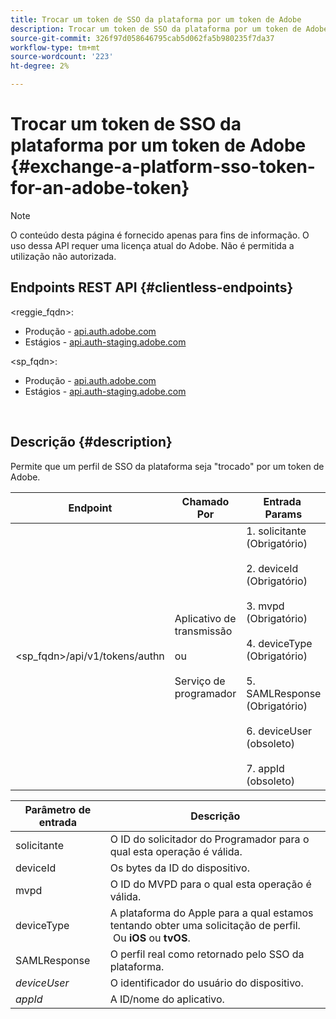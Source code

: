 ```yaml
---
title: Trocar um token de SSO da plataforma por um token de Adobe
description: Trocar um token de SSO da plataforma por um token de Adobe
source-git-commit: 326f97d058646795cab5d062fa5b980235f7da37
workflow-type: tm+mt
source-wordcount: '223'
ht-degree: 2%

---
```



# Trocar um token de SSO da plataforma por um token de Adobe {#exchange-a-platform-sso-token-for-an-adobe-token}

>[!NOTE]
>
>O conteúdo desta página é fornecido apenas para fins de informação. O uso dessa API requer uma licença atual do Adobe. Não é permitida a utilização não autorizada.

## Endpoints REST API {#clientless-endpoints}

&lt;reggie_fqdn>:

* Produção - [api.auth.adobe.com](http://api.auth.adobe.com/)
* Estágios - [api.auth-staging.adobe.com](http://api.auth-staging.adobe.com/)

&lt;sp_fqdn>:

* Produção - [api.auth.adobe.com](http://api.auth.adobe.com/)
* Estágios - [api.auth-staging.adobe.com](http://api.auth-staging.adobe.com/)

</br>

## Descrição {#description}

Permite que um perfil de SSO da plataforma seja &quot;trocado&quot; por um token de Adobe.

| Endpoint | Chamado  </br>Por | Entrada   </br>Params | HTTP  </br>Método | Resposta | HTTP  </br>Resposta |
| --- | --- | --- | --- | --- | --- |
| &lt;sp_fqdn>/api/v1/tokens/authn | Aplicativo de transmissão</br></br>ou</br></br>Serviço de programador | 1. solicitante (Obrigatório)</br>    </br>2.  deviceId (Obrigatório)</br>    </br>3.  mvpd (Obrigatório)</br>    </br>4.  deviceType (Obrigatório)</br>    </br>5.  SAMLResponse (Obrigatório)</br>    </br>6.  deviceUser (obsoleto)</br>    </br>7.  appId (obsoleto) | POST | A resposta bem-sucedida será 204 Sem conteúdo, indicando que o token foi criado com êxito e está pronto para uso para os fluxos de autenticação. | 204 - Sem conteúdo   </br>400 - Solicitação incorreta |


| Parâmetro de entrada | Descrição |
| --- | --- |
| solicitante | O ID do solicitador do Programador para o qual esta operação é válida. |
| deviceId | Os bytes da ID do dispositivo. |
| mvpd | O ID do MVPD para o qual esta operação é válida. |
| deviceType | A plataforma do Apple para a qual estamos tentando obter uma solicitação de perfil.  Ou **iOS** ou **tvOS**. |
| SAMLResponse | O perfil real como retornado pelo SSO da plataforma. |
| _deviceUser_ | O identificador do usuário do dispositivo. |
| _appId_ | A ID/nome do aplicativo. |


